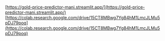 [https://gold-price-predictor-mani.streamlit.app/](https://gold-price-predictor-mani.streamlit.app/) 
<br>
[https://colab.research.google.com/drive/15CT8MBwg7Yg84hM1LmcJLMu5pDJ79poq](https://colab.research.google.com/drive/15CT8MBwg7Yg84hM1LmcJLMu5pDJ79poq)
